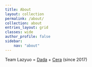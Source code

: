 ```yaml
---
title: About
layout: collection
permalink: /about/
collection: about
entries_layout: grid
classes: wide
author_profile: false
sidebar:
    nav: "about"
---
```


Team Lazyuo = [Dada](https://lazyduo.github.io/about/portfolio_dada/) + [Cera](https://lazyduo.github.io/about/portfolio_cera/) (since 2017)

<!-- ---
title: "About"
permalink: /about/
date: 2021-04-07 23:16:00 -0400
author: Cera
---

Hi, This is test for new author, "Cera" -->
